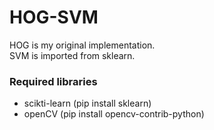# HOG-SVM
HOG is my original implementation.  
SVM is imported from sklearn.  
### Required libraries
 * scikti-learn (pip install sklearn)
 * openCV (pip install opencv-contrib-python)
 
 

